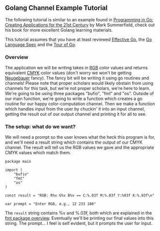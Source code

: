 ## Golang Channel Example Tutorial

The following tutorial is similar to an example found in [Programming in Go: Creating Applications for the 21st Century](http://www.amazon.com/Programming-Go-Creating-Applications-Developers/dp/0321774639) by Mark Summerfield, check out his book for more excellent Golang learning materials. 

This tutorial assumes that you have at least reviewed [Effective Go](https://golang.org/doc/effective_go.html), the [Go Language Spec](https://golang.org/ref/spec) and the [Tour of Go](https://tour.golang.org/welcome/1).

### Overview

The application we will be writing takes in [RGB](http://en.wikipedia.org/wiki/RGB_color_model#Numeric_representations) color values and returns equivalent [CMYK](http://en.wikipedia.org/wiki/CMYK_color_model) color values (don't worry we won't be getting [Neugebauer](http://en.wikipedia.org/wiki/Neugebauer_equations) fancy). The fancy bit will be writing it using go routines and channels! Please note that proper scholars would likely obstain from using channels for this task, but we're not proper scholars, we're here to learn. We're going to be using three packages "bufio", "fmt" and "os". Outside of our main function, we're going to write a function which creates a go routine for our happy color-computation channel. Then we make a function which handles input from the user by chuckin' it into an input channel, getting the result out of our output channel and printing it for all to see.

### The setup: what do we want?

We will need a prompt so the user knows what the heck this program is for, and we'll need a result string which contains the output of our CMYK channel. The result will tell us the RGB values we gave and the appropriate CMYK values which match them.

```
package main

import (
	"bufio"
	"fmt"
	"os"
)

const result = "RGB: R%v G%v B%v == C:%.03f M:%.03f Y:%03f K:%.03f\n"

var prompt = "Enter RGB, e.g., 12 233 180"
```

The `result` string contains %v and %.03f, both which are explained in the [fmt package overview](http://golang.org/pkg/fmt/). Eventually we'll be printing our final values into this string. The prompt... I feel is self evident, but it prompts the user for input.
